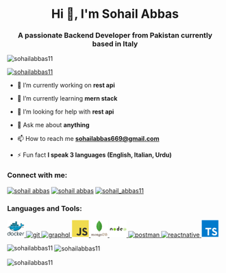 <h1 align="center">Hi 👋, I'm Sohail Abbas</h1>
<h3 align="center">A passionate Backend Developer from Pakistan currently based in Italy</h3>

<p align="left"> <img src="https://komarev.com/ghpvc/?username=sohailabbas11&label=Profile%20views&color=0e75b6&style=flat" alt="sohailabbas11" /> </p>

<p align="left"> <a href="https://github.com/ryo-ma/github-profile-trophy"><img src="https://github-profile-trophy.vercel.app/?username=sohailabbas11" alt="sohailabbas11" /></a> </p>

- 🔭 I’m currently working on **rest api**

- 🌱 I’m currently learning **mern stack**

- 🤝 I’m looking for help with **rest api**

- 💬 Ask me about **anything**

- 📫 How to reach me **sohailabbas669@gmail.com**

- ⚡ Fun fact **I speak 3 languages (English, Italian, Urdu)**

<h3 align="left">Connect with me:</h3>
<p align="left">
<a href="https://linkedin.com/in/sohail abbas" target="blank"><img align="center" src="https://raw.githubusercontent.com/rahuldkjain/github-profile-readme-generator/master/src/images/icons/Social/linked-in-alt.svg" alt="sohail abbas" height="30" width="40" /></a>
<a href="https://stackoverflow.com/users/sohail abbas" target="blank"><img align="center" src="https://raw.githubusercontent.com/rahuldkjain/github-profile-readme-generator/master/src/images/icons/Social/stack-overflow.svg" alt="sohail abbas" height="30" width="40" /></a>
<a href="https://instagram.com/sohail_abbas11" target="blank"><img align="center" src="https://raw.githubusercontent.com/rahuldkjain/github-profile-readme-generator/master/src/images/icons/Social/instagram.svg" alt="sohail_abbas11" height="30" width="40" /></a>
</p>

<h3 align="left">Languages and Tools:</h3>
<p align="left"> <a href="https://www.docker.com/" target="_blank" rel="noreferrer"> <img src="https://raw.githubusercontent.com/devicons/devicon/master/icons/docker/docker-original-wordmark.svg" alt="docker" width="40" height="40"/> </a> <a href="https://git-scm.com/" target="_blank" rel="noreferrer"> <img src="https://www.vectorlogo.zone/logos/git-scm/git-scm-icon.svg" alt="git" width="40" height="40"/> </a> <a href="https://graphql.org" target="_blank" rel="noreferrer"> <img src="https://www.vectorlogo.zone/logos/graphql/graphql-icon.svg" alt="graphql" width="40" height="40"/> </a> <a href="https://developer.mozilla.org/en-US/docs/Web/JavaScript" target="_blank" rel="noreferrer"> <img src="https://raw.githubusercontent.com/devicons/devicon/master/icons/javascript/javascript-original.svg" alt="javascript" width="40" height="40"/> </a> <a href="https://www.mongodb.com/" target="_blank" rel="noreferrer"> <img src="https://raw.githubusercontent.com/devicons/devicon/master/icons/mongodb/mongodb-original-wordmark.svg" alt="mongodb" width="40" height="40"/> </a> <a href="https://nodejs.org" target="_blank" rel="noreferrer"> <img src="https://raw.githubusercontent.com/devicons/devicon/master/icons/nodejs/nodejs-original-wordmark.svg" alt="nodejs" width="40" height="40"/> </a> <a href="https://postman.com" target="_blank" rel="noreferrer"> <img src="https://www.vectorlogo.zone/logos/getpostman/getpostman-icon.svg" alt="postman" width="40" height="40"/> </a> <a href="https://reactnative.dev/" target="_blank" rel="noreferrer"> <img src="https://reactnative.dev/img/header_logo.svg" alt="reactnative" width="40" height="40"/> </a> <a href="https://www.typescriptlang.org/" target="_blank" rel="noreferrer"> <img src="https://raw.githubusercontent.com/devicons/devicon/master/icons/typescript/typescript-original.svg" alt="typescript" width="40" height="40"/> </a> </p>

<p><img align="left" src="https://github-readme-stats.vercel.app/api/top-langs?username=sohailabbas11&show_icons=true&locale=en&layout=compact" alt="sohailabbas11" /></p>

<p>&nbsp;<img align="center" src="https://github-readme-stats.vercel.app/api?username=sohailabbas11&show_icons=true&locale=en" alt="sohailabbas11" /></p>

<p><img align="center" src="https://github-readme-streak-stats.herokuapp.com/?user=sohailabbas11&" alt="sohailabbas11" /></p>
